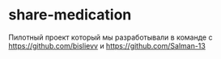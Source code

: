 # share-medication

Пилотный проект который мы разработывали в команде с https://github.com/bislievv и https://github.com/Salman-13
